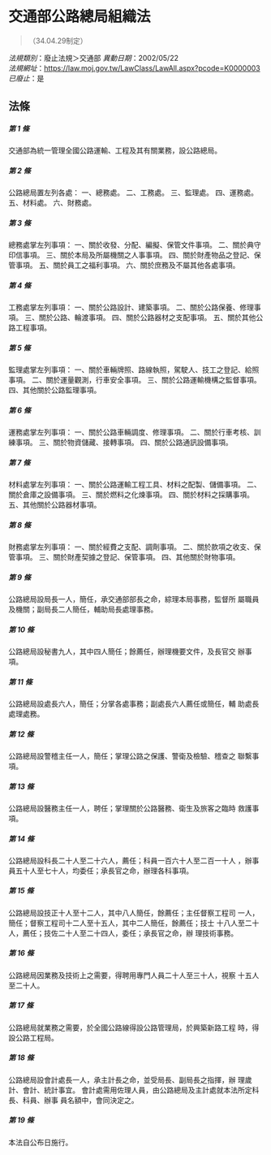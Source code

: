 # 交通部公路總局組織法
> （34.04.29制定）

*法規類別*：廢止法規＞交通部
*異動日期*：2002/05/22  
*法規網址*：https://law.moj.gov.tw/LawClass/LawAll.aspx?pcode=K0000003
*已廢止*：是


## 法條
##### 第 1 條
交通部為統一管理全國公路運輸、工程及其有關業務，設公路總局。

##### 第 2 條
公路總局置左列各處：
一、總務處。
二、工務處。
三、監理處。
四、運務處。
五、材料處。
六、財務處。


##### 第 3 條
總務處掌左列事項：
一、關於收發、分配、編擬、保管文件事項。
二、關於典守印信事項。
三、關於本局及所屬機關之人事事項。
四、關於財產物品之登記、保管事項。
五、關於員工之福利事項。
六、關於庶務及不屬其他各處事項。


##### 第 4 條
工務處掌左列事項：
一、關於公路設計、建築事項。
二、關於公路保養、修理事項。
三、關於公路、輪渡事項。
四、關於公路器材之支配事項。
五、關於其他公路工程事項。


##### 第 5 條
監理處掌左列事項：
一、關於車輛牌照、路線執照，駕駛人、技工之登記、給照事項。
二、關於運量觀測，行車安全事項。
三、關於公路運輸機構之監督事項。
四、其他關於公路監理事項。


##### 第 6 條
運務處掌左列事項：
一、關於公路車輛調度、修理事項。
二、關於行車考核、訓練事項。
三、關於物資儲藏、接轉事項。
四、關於公路通訊設備事項。


##### 第 7 條
材料處掌左列事項：
一、關於公路運輸工程工具、材料之配製、儲備事項。
二、關於倉庫之設備事項。
三、關於燃料之化煉事項。
四、關於材料之採購事項。
五、其他關於公路器材事項。


##### 第 8 條
財務處掌左列事項：
一、關於經費之支配、調劑事項。
二、關於款項之收支、保管事項。
三、關於財產契據之登記、保管事項。
四、其他關於財物事項。


##### 第 9 條
公路總局設局長一人，簡任，承交通部部長之命，綜理本局事務，監督所
屬職員及機關；副局長二人簡任，輔助局長處理事務。

##### 第 10 條
公路總局設秘書九人，其中四人簡任；餘薦任，辦理機要文件，及長官交
辦事項。

##### 第 11 條
公路總局設處長六人，簡任；分掌各處事務；副處長六人薦任或簡任，輔
助處長處理處務。

##### 第 12 條
公路總局設警稽主任一人，簡任；掌理公路之保護、警衛及檢驗、稽查之
聯繫事項。

##### 第 13 條
公路總局設醫務主任一人，聘任；掌理關於公路醫務、衛生及旅客之臨時
救護事項。

##### 第 14 條
公路總局設科長二十人至二十六人，薦任；科員一百六十人至二百一十人
，辦事員五十人至七十人，均委任；承長官之命，辦理各科事項。

##### 第 15 條
公路總局設技正十人至十二人，其中八人簡任，餘薦任；主任督察工程司
一人，簡任；督察工程司十二人至十五人，其中二人簡任，餘薦任；技士
十八人至二十人，薦任；技佐二十人至二十四人，委任；承長官之命，辦
理技術事務。

##### 第 16 條
公路總局因業務及技術上之需要，得聘用專門人員二十人至三十人，視察
十五人至二十人。

##### 第 17 條
公路總局就業務之需要，於全國公路線得設公路管理局，於興築新路工程
時，得設公路工程局。

##### 第 18 條
公路總局設會計處長一人，承主計長之命，並受局長、副局長之指揮，辦
理歲計、會計、統計事宜。
會計處需用佐理人員，由公路總局及主計處就本法所定科長、科員、辦事
員名額中，會同決定之。

##### 第 19 條
本法自公布日施行。



